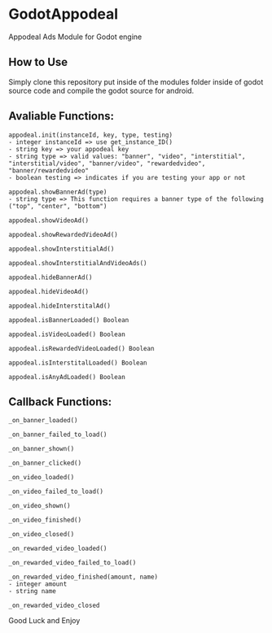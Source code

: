  GodotAppodeal
==================
  Appodeal Ads Module for Godot engine

How to Use
-------------
Simply clone this repository put inside of the modules folder inside of godot source code and compile the godot source for android.

Avaliable Functions:
---------------------
    appodeal.init(instanceId, key, type, testing)
    - integer instanceId => use get_instance_ID()
    - string key => your appodeal key
    - string type => valid values: "banner", "video", "interstitial", "interstitial/video", "banner/video", "rewardedvideo", "banner/rewardedvideo"
    - boolean testing => indicates if you are testing your app or not
    
    appodeal.showBannerAd(type)
    - string type => This function requires a banner type of the following ("top", "center", "bottom")
    
    appodeal.showVideoAd()
    
    appodeal.showRewardedVideoAd()

    appodeal.showInterstitialAd()
    
    appodeal.showInterstitialAndVideoAds()
    
    appodeal.hideBannerAd()
    
    appodeal.hideVideoAd()
    
    appodeal.hideInterstitalAd()
    
    appodeal.isBannerLoaded() Boolean
    
    appodeal.isVideoLoaded() Boolean

    appodeal.isRewardedVideoLoaded() Boolean
    
    appodeal.isInterstitalLoaded() Boolean
    
    appodeal.isAnyAdLoaded() Boolean
    
Callback Functions:
---------------------
    _on_banner_loaded()
    
    _on_banner_failed_to_load()
    
    _on_banner_shown()
    
    _on_banner_clicked()
    
    _on_video_loaded()
    
    _on_video_failed_to_load()
    
    _on_video_shown()
    
    _on_video_finished()
    
    _on_video_closed()

    _on_rewarded_video_loaded()

    _on_rewarded_video_failed_to_load()

    _on_rewarded_video_finished(amount, name)
    - integer amount
    - string name

    _on_rewarded_video_closed
    
    
    



Good Luck and Enjoy

